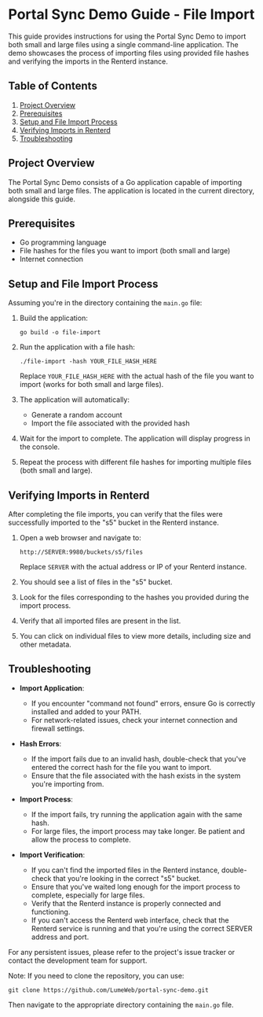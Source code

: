 # Portal Sync Demo Guide - File Import

This guide provides instructions for using the Portal Sync Demo to import both small and large files using a single command-line application. The demo showcases the process of importing files using provided file hashes and verifying the imports in the Renterd instance.

## Table of Contents

1. [Project Overview](#project-overview)
2. [Prerequisites](#prerequisites)
3. [Setup and File Import Process](#setup-and-file-import-process)
4. [Verifying Imports in Renterd](#verifying-imports-in-renterd)
5. [Troubleshooting](#troubleshooting)

## Project Overview

The Portal Sync Demo consists of a Go application capable of importing both small and large files. The application is located in the current directory, alongside this guide.

## Prerequisites

- Go programming language
- File hashes for the files you want to import (both small and large)
- Internet connection

## Setup and File Import Process

Assuming you're in the directory containing the `main.go` file:

1. Build the application:
   ```
   go build -o file-import
   ```

2. Run the application with a file hash:
   ```
   ./file-import -hash YOUR_FILE_HASH_HERE
   ```
   Replace `YOUR_FILE_HASH_HERE` with the actual hash of the file you want to import (works for both small and large files).

3. The application will automatically:
    - Generate a random account
    - Import the file associated with the provided hash

4. Wait for the import to complete. The application will display progress in the console.

5. Repeat the process with different file hashes for importing multiple files (both small and large).

## Verifying Imports in Renterd

After completing the file imports, you can verify that the files were successfully imported to the "s5" bucket in the Renterd instance.

1. Open a web browser and navigate to:
   ```
   http://SERVER:9980/buckets/s5/files
   ```
   Replace `SERVER` with the actual address or IP of your Renterd instance.

2. You should see a list of files in the "s5" bucket.

3. Look for the files corresponding to the hashes you provided during the import process.

4. Verify that all imported files are present in the list.

5. You can click on individual files to view more details, including size and other metadata.

## Troubleshooting

- **Import Application**:
    - If you encounter "command not found" errors, ensure Go is correctly installed and added to your PATH.
    - For network-related issues, check your internet connection and firewall settings.

- **Hash Errors**:
    - If the import fails due to an invalid hash, double-check that you've entered the correct hash for the file you want to import.
    - Ensure that the file associated with the hash exists in the system you're importing from.

- **Import Process**:
    - If the import fails, try running the application again with the same hash.
    - For large files, the import process may take longer. Be patient and allow the process to complete.

- **Import Verification**:
    - If you can't find the imported files in the Renterd instance, double-check that you're looking in the correct "s5" bucket.
    - Ensure that you've waited long enough for the import process to complete, especially for large files.
    - Verify that the Renterd instance is properly connected and functioning.
    - If you can't access the Renterd web interface, check that the Renterd service is running and that you're using the correct SERVER address and port.

For any persistent issues, please refer to the project's issue tracker or contact the development team for support.

Note: If you need to clone the repository, you can use:
```
git clone https://github.com/LumeWeb/portal-sync-demo.git
```
Then navigate to the appropriate directory containing the `main.go` file.